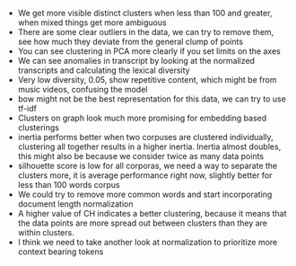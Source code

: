 - We get more visible distinct clusters when less than 100 and greater, when mixed things get more ambiguous
- There are some clear outliers in the data, we can try to remove them, see how much they deviate from the general clump of points
- You can see clustering in PCA more clearly if you set limits on the axes
- We can see anomalies in transcript by looking at the normalized transcripts and calculating the lexical diversity
- Very low diversity, 0.05, show repetitive content, which might be from music videos, confusing the model
- bow might not be the best representation for this data, we can try to use tf-idf
- Clusters on graph look much more promising for embedding based clusterings
- inertia performs better when two corpuses are clustered individually, clustering all together results in a higher inertia. Inertia almost doubles, this might also be because we consider twice as many data points
- silhouette score is low for all corporas, we need a way to separate the clusters more, it is average performance right now, slightly better for less than 100 words corpus
- We could try to remove more common words and start incorporating document length normalization
- A higher value of CH indicates a better clustering, because it means that the data points are more spread out between clusters than they are within clusters.
- I think we need to take another look at normalization to prioritize more context bearing tokens

